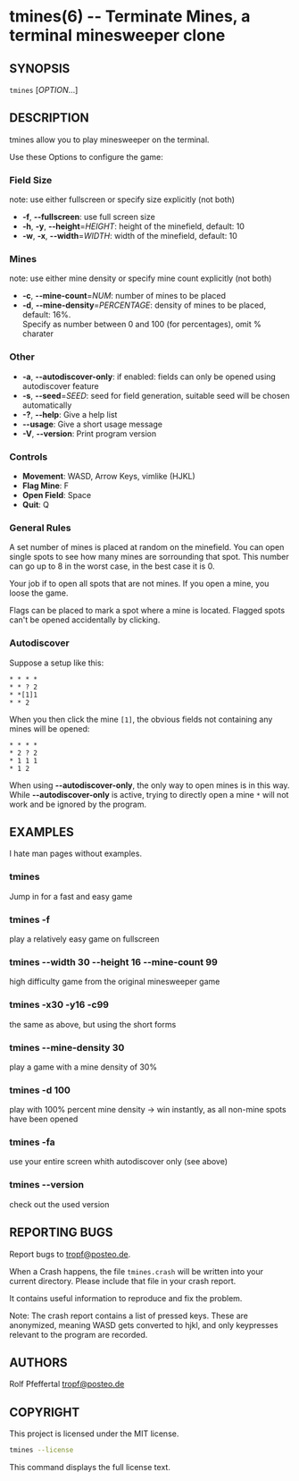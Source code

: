 tmines(6) -- Terminate Mines, a terminal minesweeper clone
==========================================================

## SYNOPSIS
`tmines` [_OPTION_...]

## DESCRIPTION
tmines allow you to play minesweeper on the terminal.

Use these Options to configure the game:


### Field Size
note: use either fullscreen or specify size explicitly (not both)

- **-f**, **--fullscreen**:
    use full screen size
- **-h**, **-y**, **--height**=_HEIGHT_:
    height of the minefield, default: 10
- **-w**, **-x**, **--width**=_WIDTH_:
    width of the minefield, default: 10

### Mines
note: use either mine density or specify mine count explicitly (not both)

- **-c**, **--mine-count**=_NUM_:
    number of mines to be placed
- **-d**, **--mine-density**=_PERCENTAGE_:
    density of mines to be placed, default: 16%.  
    Specify as number between 0 and 100 (for
    percentages), omit % charater

### Other
- **-a**, **--autodiscover-only**:
    if enabled: fields can only be opened using
    autodiscover feature
- **-s**, **--seed**=_SEED_:
    seed for field generation, suitable seed will be
    chosen automatically  
- **-?**, **--help**:
    Give a help list
- **--usage**:
    Give a short usage message
- **-V**, **--version**:
    Print program version

### Controls
- **Movement**:
    WASD, Arrow Keys, vimlike (HJKL)
- **Flag Mine**:
    F
- **Open Field**:
    Space
- **Quit**:
    Q

### General Rules
A set number of mines is placed at random on the minefield. You can open single spots to see how many mines are sorrounding that spot. This number can go up to 8 in the worst case, in the best case it is 0.

Your job if to open all spots that are not mines. If you open a mine, you loose the game.

Flags can be placed to mark a spot where a mine is located. Flagged spots can't be opened accidentally by clicking.

### Autodiscover
Suppose a setup like this:

```
* * * *
* * ? 2
* *[1]1
* * 2 
```

When you then click the mine `[1]`, the obvious fields not containing any mines will be opened:

```
* * * *
* 2 ? 2
* 1 1 1
* 1 2 
```

When using **--autodiscover-only**, the only way to open mines is in this way.
While **--autodiscover-only** is active, trying to directly open a mine `*` will not work and be ignored by the program.

## EXAMPLES
I hate man pages without examples.

### tmines
Jump in for a fast and easy game

### tmines -f
play a relatively easy game on fullscreen

### tmines --width 30 --height 16 --mine-count 99
high difficulty game from the original minesweeper game

### tmines -x30 -y16 -c99
the same as above, but using the short forms

### tmines --mine-density 30
play a game with a mine density of 30%

### tmines -d 100
play with 100% percent mine density -> win instantly, as all non-mine spots have been opened

### tmines -fa
use your entire screen whith autodiscover only (see above)

### tmines --version
check out the used version

## REPORTING BUGS
Report bugs to tropf@posteo.de.

When a Crash happens, the file `tmines.crash` will be written into your current directory.
Please include that file in your crash report.

It contains useful information to reproduce and fix the problem.

Note: The crash report contains a list of pressed keys. These are anonymized, meaning WASD gets converted to hjkl, and only keypresses relevant to the program are recorded.

## AUTHORS
Rolf Pfeffertal <tropf@posteo.de>

## COPYRIGHT
This project is licensed under the MIT license.

```bash
tmines --license
```

This command displays the full license text.
